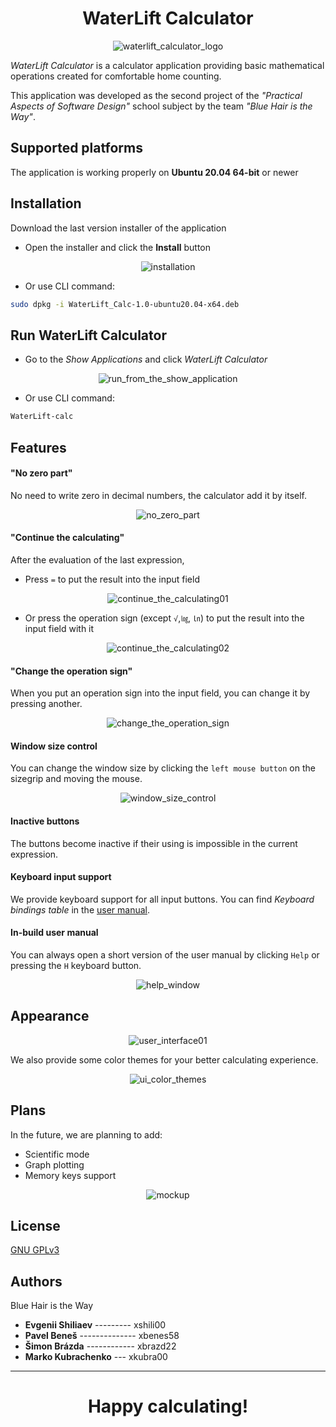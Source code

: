 <h1 align="center">WaterLift Calculator</h1>
<p align="center">
    <img src="https://i.ibb.co/sH7mC4S/waterlift-calculator-logo.png" alt="waterlift_calculator_logo" border="0">
</p>

*WaterLift Calculator* is a calculator application providing basic mathematical operations created for comfortable home counting.

This application was developed as the second project of the *"Practical Aspects of Software Design"* school subject by the
team *"Blue Hair is the Way"*.

## Supported platforms
The application is working properly on **Ubuntu 20.04 64-bit** or newer

## Installation

Download the last version installer of the application

- Open the installer and click the **Install** button
<p align="center">
    <img src="https://i.ibb.co/crXMWL8/installation.png" alt="installation" border="0">
</p>

- Or use CLI command:
```bash
sudo dpkg -i WaterLift_Calc-1.0-ubuntu20.04-x64.deb
```

## Run WaterLift Calculator
- Go to the *Show Applications* and click *WaterLift Calculator*
<p align="center">
    <img src="https://i.ibb.co/DLtywF2/run-from-the-show-application.png" alt="run_from_the_show_application" border="0">
</p>

- Or use CLI command:
```bash
WaterLift-calc
```

## Features

#### "No zero part"
No need to write zero in decimal numbers, the calculator add it by itself.

<p align="center">
    <img src="https://i.ibb.co/PMgxJTM/no-zero-part.gif" alt="no_zero_part" border="0">
</p>

#### "Continue the calculating"
After the evaluation of the last expression,
- Press `=` to put the result into the input field
<p align="center">
    <img src="https://i.ibb.co/pxMPvSr/continue-the-calculating01.gif" alt="continue_the_calculating01" border="0">
</p>

- Or press the operation sign (except `√`,`㏒`, `㏑`) to put the result into the input field with it
<p align="center">
    <img src="https://i.ibb.co/7RFC5tg/continue-the-calculating02.gif" alt="continue_the_calculating02" border="0">
</p>

#### "Change the operation sign"
When you put an operation sign into the input field, you can change it by pressing another.
<p align="center">
    <img src="https://i.ibb.co/Wx9BDKy/change-the-operation-sign.gif" alt="change_the_operation_sign" border="0">
</p>

#### Window size control
You can change the window size by clicking the `left mouse button` on the sizegrip and moving the mouse.
<p align="center">
    <img src="https://i.ibb.co/RTt5NyP/window-size-control.gif" alt="window_size_control" border="0">
</p>

#### Inactive buttons
The buttons become inactive if their using is impossible in the current expression.

#### Keyboard input support
We provide keyboard support for all input buttons. You can find *Keyboard bindings table* in the [user manual](./documentation.pdf).

#### In-build user manual
You can always open a short version of the user manual by clicking `Help` or pressing the `H` keyboard button.
<p align="center">
    <img src="https://i.ibb.co/sqyp9B6/help-window.gif" alt="help_window" border="0">
</p>

## Appearance
<p align="center">
    <img src="https://i.ibb.co/YXdmGvM/user-interface01.png" alt="user_interface01" border="0">
</p>

We also provide some color themes for your better calculating experience.
<p align="center">
    <img src="https://i.ibb.co/bHP3CQP/ui-color-themes.gif" alt="ui_color_themes" border="0">
</p>

## Plans
In the future, we are planning to add:
- Scientific mode
- Graph plotting
- Memory keys support

<p align="center">
    <img src="https://i.ibb.co/M686gwb/mockup.png" alt="mockup" border="0">
</p>

## License
[GNU GPLv3 ](https://choosealicense.com/licenses/gpl-3.0/)

## Authors
Blue Hair is the Way
- **Evgenii Shiliaev** --------- xshili00 
- **Pavel Beneš** -------------- xbenes58
- **Šimon Brázda** ------------ xbrazd22
- **Marko Kubrachenko** --- xkubra00

---
<h1 align="center">Happy calculating!</h1>